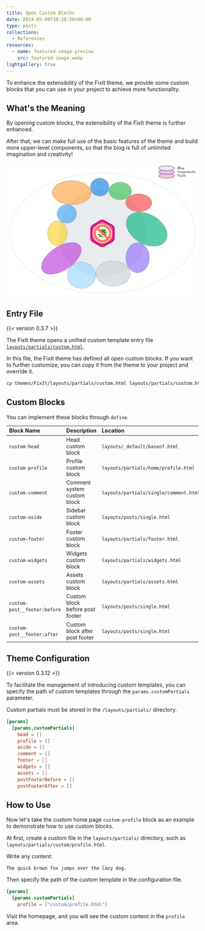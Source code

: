 ```yaml
---
title: Open Custom Blocks
date: 2024-05-09T10:28:58+08:00
type: posts
collections:
  - References
resources:
  - name: featured-image-preview
    src: featured-image.webp
lightgallery: true
---
```


To enhance the extensibility of the FixIt theme, we provide some custom blocks that you can use in your project to achieve more functionality.

<!--more-->

## What's the Meaning

By opening custom blocks, the extensibility of the FixIt theme is further enhanced.

After that, we can make full use of the basic features of the theme and build more upper-level components, so that the blog is full of unlimited imagination and creativity!

![Theme, Components, Blog Venn Diagram](./featured-image.webp "Build multiple upper-level components based on the FixIt theme, and finally use them in the top-level blog.")

## Entry File

{{< version 0.3.7 >}}

The FixIt theme opens a unified custom template entry file [`layouts/partials/custom.html`][custom-html].

In this file, the FixIt theme has defined all open custom blocks. If you want to further customize, you can copy it from the theme to your project and override it.

```bash
cp themes/FixIt/layouts/partials/custom.html layouts/partials/custom.html
```

## Custom Blocks

You can implement these blocks through `define`.

| Block Name                   | Description                     | Location                               |
| :--------------------------- | :------------------------------ | :------------------------------------- |
| `custom-head`                | Head custom block               | `layouts/_default/baseof.html`         |
| `custom-profile`             | Profile custom block            | `layouts/partials/home/profile.html`   |
| `custom-comment`             | Comment system custom block     | `layouts/partials/single/comment.html` |
| `custom-aside`               | Sidebar custom block            | `layouts/posts/single.html`            |
| `custom-footer`              | Footer custom block             | `layouts/partials/footer.html`         |
| `custom-widgets`             | Widgets custom block            | `layouts/partials/widgets.html`        |
| `custom-assets`              | Assets custom block             | `layouts/partials/assets.html`         |
| `custom-post__footer:before` | Custom block before post footer | `layouts/posts/single.html`            |
| `custom-post__footer:after`  | Custom block after post footer  | `layouts/posts/single.html`            |

## Theme Configuration

{{< version 0.3.12 >}}

To facilitate the management of introducing custom templates, you can specify the path of custom templates through the `params.customPartials` parameter.

Custom partials must be stored in the `/layouts/partials/` directory.

```toml
[params]
  [params.customPartials]
    head = []
    profile = []
    aside = []
    comment = []
    footer = []
    widgets = []
    assets = []
    postFooterBefore = []
    postFooterAfter = []
```

## How to Use

Now let's take the custom home page `custom-profile` block as an example to demonstrate how to use custom blocks.

At first, create a custom file in the `layouts/partials/` directory, such as `layouts/partials/custom/profile.html`.

Write any content:

```go-html-template
The quick brown fox jumps over the lazy dog.
```

Then specify the path of the custom template in the configuration file.

```toml
[params]
  [params.customPartials]
    profile = ["custom/profile.html"]
```

Visit the homepage, and you will see the custom content in the `profile` area.

<!-- link reference definition -->
[custom-html]: https://github.com/hugo-fixit/FixIt/blob/master/layouts/partials/custom.html
